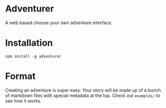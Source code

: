 # Adventurer

A web based choose your own adventure interface.

# Installation

    npm install -g adventurer

# Format

Creating an adventure is super easy. Your story will be made up of a bunch of markdown files with special metadata at the top. Check out `examples/` to see how it works.

